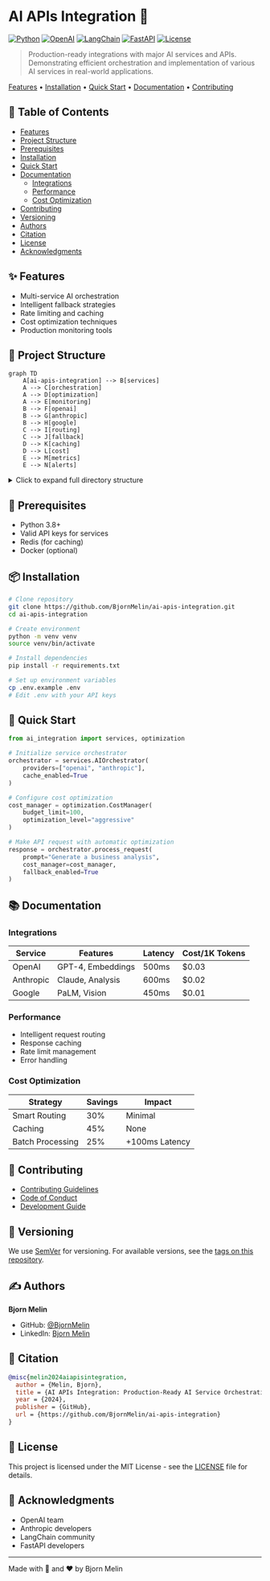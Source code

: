 # AI APIs Integration 🔌

[![Python](https://img.shields.io/badge/python-3.8%2B-blue.svg)](https://www.python.org/downloads/)
[![OpenAI](https://img.shields.io/badge/openai-1.12%2B-green.svg)](https://openai.com/)
[![LangChain](https://img.shields.io/badge/langchain-0.1.0%2B-orange.svg)](https://langchain.org)
[![FastAPI](https://img.shields.io/badge/fastapi-0.105%2B-blue.svg)](https://fastapi.tiangolo.com/)
[![License](https://img.shields.io/badge/license-MIT-blue.svg)](LICENSE)

> Production-ready integrations with major AI services and APIs. Demonstrating efficient orchestration and implementation of various AI services in real-world applications.

[Features](#features) • [Installation](#installation) • [Quick Start](#quick-start) • [Documentation](#documentation) • [Contributing](#contributing)

## 📑 Table of Contents
- [Features](#features)
- [Project Structure](#project-structure)
- [Prerequisites](#prerequisites)
- [Installation](#installation)
- [Quick Start](#quick-start)
- [Documentation](#documentation)
  - [Integrations](#integrations)
  - [Performance](#performance)
  - [Cost Optimization](#cost-optimization)
- [Contributing](#contributing)
- [Versioning](#versioning)
- [Authors](#authors)
- [Citation](#citation)
- [License](#license)
- [Acknowledgments](#acknowledgments)

## ✨ Features
- Multi-service AI orchestration
- Intelligent fallback strategies
- Rate limiting and caching
- Cost optimization techniques
- Production monitoring tools

## 📁 Project Structure

```mermaid
graph TD
    A[ai-apis-integration] --> B[services]
    A --> C[orchestration]
    A --> D[optimization]
    A --> E[monitoring]
    B --> F[openai]
    B --> G[anthropic]
    B --> H[google]
    C --> I[routing]
    C --> J[fallback]
    D --> K[caching]
    D --> L[cost]
    E --> M[metrics]
    E --> N[alerts]
```

<details>
<summary>Click to expand full directory structure</summary>

```plaintext
ai-apis-integration/
├── services/          # Service integrations
│   ├── openai/       # OpenAI integration
│   ├── anthropic/    # Anthropic integration
│   └── google/       # Google AI integration
├── orchestration/     # Service orchestration
│   ├── routing/      # Request routing
│   └── fallback/     # Fallback strategies
├── optimization/      # Optimization tools
├── monitoring/        # Monitoring systems
├── tests/            # Unit tests
└── README.md         # Documentation
```
</details>

## 🔧 Prerequisites
- Python 3.8+
- Valid API keys for services
- Redis (for caching)
- Docker (optional)

## 📦 Installation

```bash
# Clone repository
git clone https://github.com/BjornMelin/ai-apis-integration.git
cd ai-apis-integration

# Create environment
python -m venv venv
source venv/bin/activate

# Install dependencies
pip install -r requirements.txt

# Set up environment variables
cp .env.example .env
# Edit .env with your API keys
```

## 🚀 Quick Start

```python
from ai_integration import services, optimization

# Initialize service orchestrator
orchestrator = services.AIOrchestrator(
    providers=["openai", "anthropic"],
    cache_enabled=True
)

# Configure cost optimization
cost_manager = optimization.CostManager(
    budget_limit=100,
    optimization_level="aggressive"
)

# Make API request with automatic optimization
response = orchestrator.process_request(
    prompt="Generate a business analysis",
    cost_manager=cost_manager,
    fallback_enabled=True
)
```

## 📚 Documentation

### Integrations

| Service | Features | Latency | Cost/1K Tokens |
|---------|----------|---------|----------------|
| OpenAI | GPT-4, Embeddings | 500ms | $0.03 |
| Anthropic | Claude, Analysis | 600ms | $0.02 |
| Google | PaLM, Vision | 450ms | $0.01 |

### Performance
- Intelligent request routing
- Response caching
- Rate limit management
- Error handling

### Cost Optimization

| Strategy | Savings | Impact |
|----------|---------|---------|
| Smart Routing | 30% | Minimal |
| Caching | 45% | None |
| Batch Processing | 25% | +100ms Latency |

## 🤝 Contributing
- [Contributing Guidelines](CONTRIBUTING.md)
- [Code of Conduct](CODE_OF_CONDUCT.md)
- [Development Guide](DEVELOPMENT.md)

## 📌 Versioning
We use [SemVer](http://semver.org/) for versioning. For available versions, see the [tags on this repository](https://github.com/BjornMelin/ai-apis-integration/tags).

## ✍️ Authors
**Bjorn Melin**
- GitHub: [@BjornMelin](https://github.com/BjornMelin)
- LinkedIn: [Bjorn Melin](https://linkedin.com/in/bjorn-melin)

## 📝 Citation
```bibtex
@misc{melin2024aiapisintegration,
  author = {Melin, Bjorn},
  title = {AI APIs Integration: Production-Ready AI Service Orchestration},
  year = {2024},
  publisher = {GitHub},
  url = {https://github.com/BjornMelin/ai-apis-integration}
}
```

## 📄 License
This project is licensed under the MIT License - see the [LICENSE](LICENSE) file for details.

## 🙏 Acknowledgments
- OpenAI team
- Anthropic developers
- LangChain community
- FastAPI developers

---
Made with 🔌 and ❤️ by Bjorn Melin
